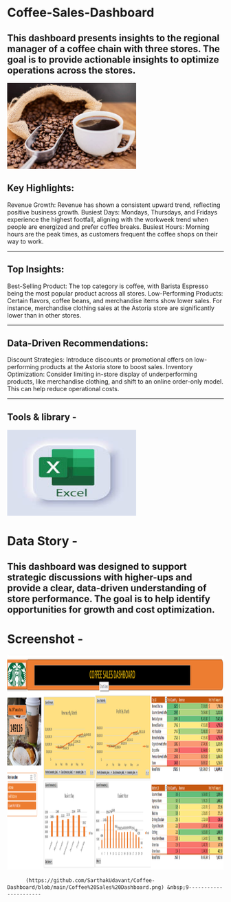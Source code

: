 # Coffee-Sales-Dashboard

This dashboard presents insights to the regional manager of a coffee chain with three stores. The goal is to provide actionable insights to optimize operations across the stores.
---


<img src="https://github.com/SarthakUdavant/Coffee-Dashboard/blob/main/istockphoto-1349239413-612x612.jpg" alt="logo" width="300" height="200"/>


## Key Highlights:
Revenue Growth: Revenue has shown a consistent upward trend, reflecting positive business growth. Busiest Days: Mondays, Thursdays, and Fridays experience the highest footfall, aligning with the workweek trend when people are energized and prefer coffee breaks. Busiest Hours: Morning hours are the peak times, as customers frequent the coffee shops on their way to work.

---

## Top Insights:
Best-Selling Product: The top category is coffee, with Barista Espresso being the most popular product across all stores. Low-Performing Products: Certain flavors, coffee beans, and merchandise items show lower sales. For instance, merchandise clothing sales at the Astoria store are significantly lower than in other stores.

---

## Data-Driven Recommendations:
Discount Strategies: Introduce discounts or promotional offers on low-performing products at the Astoria store to boost sales. Inventory Optimization: Consider limiting in-store display of underperforming products, like merchandise clothing, and shift to an online order-only model. This can help reduce operational costs.

---
## Tools & library -

<img src="https://github.com/SarthakUdavant/Coffee-Dashboard/blob/main/Excel.jpg" alt="logo" width="300" height="200"/>


# Data Story -
## This dashboard was designed to support strategic discussions with higher-ups and provide a clear, data-driven understanding of store performance. The goal is to help identify opportunities for growth and cost optimization.


# Screenshot -

<img src="https://github.com/SarthakUdavant/Coffee-Dashboard/blob/main/Coffee%20Sales%20Dashboard.png" alt="myql-logo" width="1000" height="500"/>

          (https://github.com/SarthakUdavant/Coffee-Dashboard/blob/main/Coffee%20Sales%20Dashboard.png) &nbsp;9----------------------

